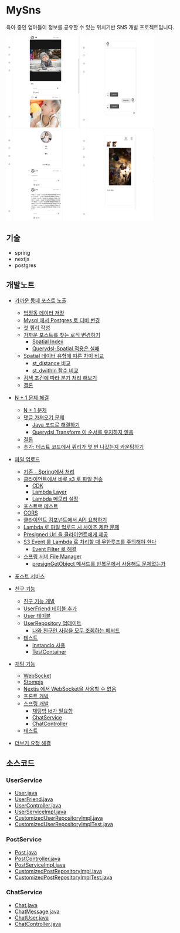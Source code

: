 # MySns

육아 중인 엄마들이 정보를 공유할 수 있는 위치기반 SNS 개발 프로젝트입니다.

<div>
<img src="./dev_notes/images/스크린샷 2024-04-12 오전 3.35.59.png" width=200 height=250">
<img src="./dev_notes/images/스크린샷 2024-04-12 오전 3.36.16.png" width=200 height=250>
<img src="./dev_notes/images/스크린샷 2024-04-12 오전 3.37.33.png" width=200 height=250>
<img src="./dev_notes/images/스크린샷 2024-04-12 오전 3.36.47.png" width=200 height=250>
<div>

## 기술

- spring
- nextjs
- postgres


## 개발노트
- [가까운 동네 포스트 노출](<dev_notes/가까운 동네의 포스트를 우선적으로 노출.md>)
  - [법정동 데이터 저장](<dev_notes/가까운 동네의 포스트를 우선적으로 노출.md#법정동-데이터-저장>)
  - [Mysql 에서 Postgres 로 디비 변경](<dev_notes/가까운 동네의 포스트를 우선적으로 노출.md#mysql-에서-postgres-로-디비-변경>)
  - [첫 쿼리 작성](<dev_notes/가까운 동네의 포스트를 우선적으로 노출.md#첫-쿼리-작성>)
  - [가까운 포스트를 찾는 로직 변경하기](<dev_notes/가까운 동네의 포스트를 우선적으로 노출.md#가까운-포스트를-찾는-로직-변경하기>)
    - [Spatial Index](<dev_notes/가까운 동네의 포스트를 우선적으로 노출.md#spatial-index>)
    - [Querydsl-Spatial 적용은 실패](<dev_notes/가까운 동네의 포스트를 우선적으로 노출.md#querydsl-spatial-적용은-실패>)
  - [Spatial 데이터 유형에 따른 차이 비교](<dev_notes/가까운 동네의 포스트를 우선적으로 노출.md#spatial-데이터-유형에-따른-차이-비교>)
    - [st\_distance 비교](<dev_notes/가까운 동네의 포스트를 우선적으로 노출.md#st_distance-비교>)
    - [st\_dwithin 함수 비교](<dev_notes/가까운 동네의 포스트를 우선적으로 노출.md#st_dwithin-함수-비교>)
  - [검색 조건에 따라 분기 처리 해보기](<dev_notes/가까운 동네의 포스트를 우선적으로 노출.md#검색-조건에-따라-분기-처리-해보기>)
  - [결론](<dev_notes/가까운 동네의 포스트를 우선적으로 노출.md#결론>)
  
- [N + 1 문제 해결](<dev_notes/N+1 문제해결과 댓글을 3개까지 노출하기.md>)
  - [N + 1 문제](<dev_notes/N+1 문제해결과 댓글을 3개까지 노출하기.md#n--1-문제>)
  - [댓글 가져오기 문제](<dev_notes/N+1 문제해결과 댓글을 3개까지 노출하기.md#댓글-가져오기-문제>)
    - [Java 코드로 해결하기](<dev_notes/N+1 문제해결과 댓글을 3개까지 노출하기.md#java-코드로-해결하기>)
    - [Querydsl Transform 이 순서를 유지하지 않음](<dev_notes/N+1 문제해결과 댓글을 3개까지 노출하기.md##querydsl-transform-이-순서를-유지하지-않음>)
  - [결론](<dev_notes/N+1 문제해결과 댓글을 3개까지 노출하기.md#결론>)
  - [추가: 테스트 코드에서 쿼리가 몇 번 나갔는지 카운팅하기](<dev_notes/N+1 문제해결과 댓글을 3개까지 노출하기.md#추가-테스트-코드에서-쿼리가-몇-번-나갔는지-카운팅하기>)
  
- [파일 업로드](<dev_notes/파일 업로드 개발 과정.md>)
  - [기존 - Spring에서 처리](<dev_notes/파일 업로드 개발 과정.md#기존---spring에서-처리>)
  - [클라이언트에서 바로 s3 로 파일 전송](<dev_notes/파일 업로드 개발 과정.md#클라이언트에서-바로-s3-로-파일-전송>)
    - [CDK](<dev_notes/파일 업로드 개발 과정.md#cdk>)
    - [Lambda Layer](<dev_notes/파일 업로드 개발 과정.md#lambda-layer>)
    - [Lambda 메모리 설정](<dev_notes/파일 업로드 개발 과정.md#lambda-메모리-설정>)
  - [포스트맨 테스트](<dev_notes/파일 업로드 개발 과정.md#포스트맨-테스트>)
  - [CORS](<dev_notes/파일 업로드 개발 과정.md#cors>)
  - [클라이언트 컴포넌트에서 API 요청하기](<dev_notes/파일 업로드 개발 과정.md#클라이언트-컴포넌트에서-api-요청하기>)
  - [Lambda 로 파일 업로드 시 사이즈 제한 문제](<dev_notes/파일 업로드 개발 과정.md#lambda-로-파일-업로드-시-사이즈-제한-문제>)
  - [Presigned Url 을 클라이언트에게 제공](<dev_notes/파일 업로드 개발 과정.md#presigned-url-을-클라이언트에게-제공>)
  - [S3 Event 를 Lambda 로 처리할 때 무한루프를 주의해야 한다](<dev_notes/파일 업로드 개발 과정.md#s3-event-를-lambda-로-처리할-때-무한루프를-주의해야-한다>)
    - [Event Filter 로 해결](<dev_notes/파일 업로드 개발 과정.md#event-filter-로-해결>)
  - [스프링 서버 File Manager](<dev_notes/파일 업로드 개발 과정.md#스프링-서버-file-manager>)
    - [presignGetObject 메서드를 반복문에서 사용해도 문제없는가](<dev_notes/파일 업로드 개발 과정.md#presigngetobject-메서드를-반복문에서-사용해도-문제없는가>)

- [포스트 서비스](<dev_notes/포스트 서비스 개발 과정.md>)
  
- [친구 기능](<dev_notes/친구 기능 개발 과정.md>) 
  - [친구 기능 개발](#친구-기능-개발)
  - [UserFriend 테이블 추가](<dev_notes/친구 기능 개발 과정.md#userfriend-테이블-추가>)
  - [User 테이블](<dev_notes/친구 기능 개발 과정.md#user-테이블>)
  - [UserRepository 업데이트](<dev_notes/친구 기능 개발 과정.md#userrepository-업데이트>)
    - [나와 친구인 사람을 모두 조회하는 메서드](<dev_notes/친구 기능 개발 과정.md#나와-친구인-사람을-모두-조회하는-메서드>)
  - [테스트](<dev_notes/친구 기능 개발 과정.md#테스트>)
    - [Instancio 사용](<dev_notes/친구 기능 개발 과정.md#instancio-사용>)
    - [TestContainer](<dev_notes/친구 기능 개발 과정.md#testcontainer>)
  
- [채팅 기능](<dev_notes/채팅 기능 개발 과정.md>) 
  - [WebSocket](<dev_notes/채팅 기능 개발 과정.md#websocket>)
  - [Stompjs](<dev_notes/채팅 기능 개발 과정.md#stompjs>)
  - [Nextjs 에서 WebSocket을 사용할 수 없음](<dev_notes/채팅 기능 개발 과정.md#nextjs-에서-websocket을-사용할-수-없음>)
  - [프론트 개발](<dev_notes/채팅 기능 개발 과정.md#프론트-개발>)
  - [스프링 개발](<dev_notes/채팅 기능 개발 과정.md#스프링-개발>)
    - [채팅방 Id가 필요함](<dev_notes/채팅 기능 개발 과정.md#채팅방-id가-필요함>)
    - [ChatService](<dev_notes/채팅 기능 개발 과정.md#chatservice>)
    - [ChatController](<dev_notes/채팅 기능 개발 과정.md#chatcontroller>)
  - [테스트](<dev_notes/채팅 기능 개발 과정.md#테스트>)
- [더보기 요청 해결](<dev_notes/Post 더 보기 요청 처리 과정.md>)


## 소스코드
### UserService
- [User.java](/server/src/main/java/com/mj/mysns/user/entity/User.java) 
- [UserFriend.java](/server/src/main/java/com/mj/mysns/user/entity/UserFriend.java)
- [UserController.java](/server/src/main/java/com/mj/mysns/user/controller/UserController.java)
- [UserServiceImpl.java](/server/src/main/java/com/mj/mysns/user/service/UserServiceImpl.java)
- [CustomizedUserRepositoryImpl.java](/server/src/main/java/com/mj/mysns/user/repository/CustomizedUserRepositoryImpl.java)
- [CustomizedUserRepositoryImplTest.java](/server/src/test/java/com/mj/mysns/user/repository/CustomizedUserRepositoryImplTest.java)

### PostService
- [Post.java](/server/src/main/java/com/mj/mysns/post/entity/Post.java)
- [PostController.java](/server/src/main/java/com/mj/mysns/post/controller/PostController.java)
- [PostServiceImpl.java](/server/src/main/java/com/mj/mysns/post/service/PostServiceImpl.java)
- [CustomizedPostRepositoryImpl.java](/server/src/main/java/com/mj/mysns/post/repository/CustomizedPostRepositoryImpl.java)
- [CustomizedPostRepositoryImplTest.java](/server/src/test/java/com/mj/mysns/post/repository/CustomizedPostRepositoryImplTest.java)

### ChatService
- [Chat.java](/server/src/main/java/com/mj/mysns/chat/entity/Chat.java)
- [ChatMessage.java](/server/src/main/java/com/mj/mysns/chat/entity/ChatMessage.java)
- [ChatUser.java](/server/src/main/java/com/mj/mysns/chat/entity/ChatUser.java)
- [ChatController.java](/server/src/main/java/com/mj/mysns/chat/controller/ChatController.java)
